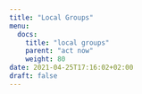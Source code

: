```yaml
---
title: "Local Groups"
menu:
  docs:
    title: "local groups"
    parent: "act now"
    weight: 80
date: 2021-04-25T17:16:02+02:00
draft: false
---
```


